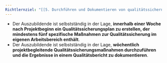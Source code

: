 ```yaml
---
Richtlernziel: "[[5. Durchführen und Dokumentieren von qualitätssichernden Maßnahmen]]"
---
```

- Der Auszubildende ist selbstständig in der Lage, **innerhalb einer Woche nach Projektbeginn ein Qualitätssicherungsplan zu erstellen, der mindestens fünf spezifische Maßnahmen zur Qualitätssicherung im eigenen Arbeitsbereich enthält**.
- Der Auszubildende ist selbstständig in der Lage, **wöchentlich projektbegleitende Qualitätssicherungsmaßnahmen durchzuführen und die Ergebnisse in einem Qualitätsbericht zu dokumentieren**.